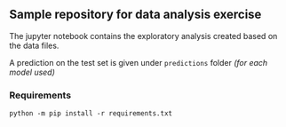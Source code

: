 ## Sample repository for data analysis exercise

The jupyter notebook contains the exploratory analysis created based on the data files.

A prediction on the test set is given under `predictions` folder _(for each model used)_

### Requirements

`python -m pip install -r requirements.txt`

